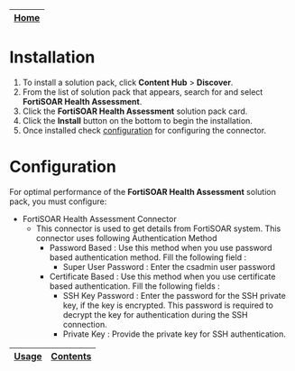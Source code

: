 | [Home](../README.md) |
|----------------------|
# Installation

1. To install a solution pack, click **Content Hub** > **Discover**.   
2. From the list of solution pack that appears, search for and select **FortiSOAR Health Assessment**.    
3. Click the **FortiSOAR Health Assessment** solution pack card.   
4. Click the **Install** button on the bottom to begin the installation.
5. Once installed check [configuration](#configuration) for configuring the connector.


# Configuration

For optimal performance of the **FortiSOAR Health Assessment** solution pack, you must configure:

- FortiSOAR Health Assessment Connector
    - This connector is used to get details from  FortiSOAR system. This connector uses following Authentication Method
        - Password Based : Use this method when you use password based authentication method. Fill the following field : 
            - Super User Password : Enter the csadmin user password
        - Certificate Based : Use this method when you use certificate based authentication. Fill the following fields :
            - SSH Key Password : Enter the password for the SSH private key, if the key is encrypted. This password is required to decrypt the key for authentication during the SSH connection.
            - Private Key : Provide the private key for SSH authentication.



| [Usage](./usage.md) | [Contents](./contents.md) |
|---------------------|---------------------------|

